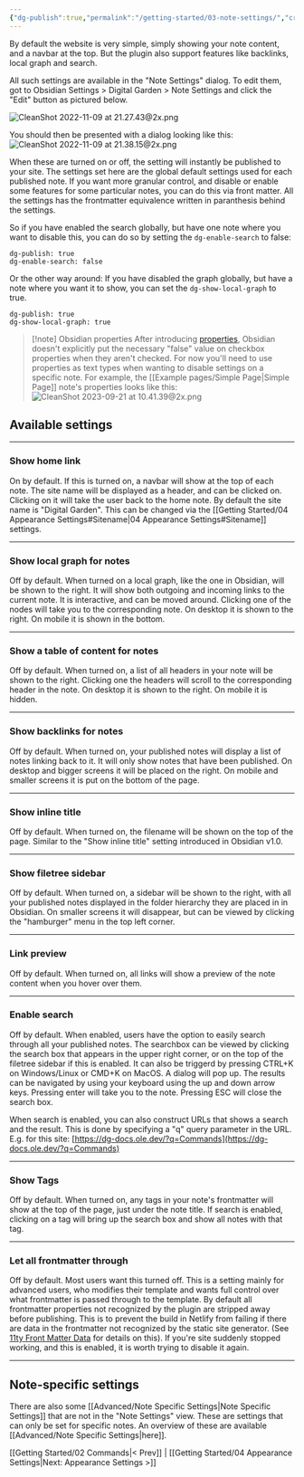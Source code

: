 ```yaml
---
{"dg-publish":true,"permalink":"/getting-started/03-note-settings/","created":"2022-11-09T21:25:24.865+01:00","updated":"2023-10-05T13:53:46.399+02:00"}
---
```


By default the website is very simple, simply showing your note content, and a navbar at the top. But the plugin also support features like backlinks, local graph and search. 

All such settings are available in the "Note Settings" dialog. To edit them, got to Obsidian Settings > Digital Garden > Note Settings and click the "Edit" button as pictured below. 

![CleanShot 2022-11-09 at 21.27.43@2x.png](/img/user/img/CleanShot%202022-11-09%20at%2021.27.43@2x.png)

You should then be presented with a dialog looking like this:
![CleanShot 2022-11-09 at 21.38.15@2x.png](/img/user/img/CleanShot%202022-11-09%20at%2021.38.15@2x.png)

When these are turned on or off, the setting will instantly be published to your site. The settings set here are the global default settings used for each published note. If you want more granular control, and disable or enable some features for some particular notes, you can do this via front matter. All the settings has the frontmatter equivalence written in paranthesis behind the settings. 

So if you have enabled the search globally, but have one note where you want to disable this, you can do so by setting the `dg-enable-search` to false:

```
dg-publish: true
dg-enable-search: false
```

Or the other way around: If you have disabled the graph globally, but have a note where you want it to show, you can set the `dg-show-local-graph` to true.

```
dg-publish: true
dg-show-local-graph: true
```

> [!note] Obsidian properties
> After introducing [properties](https://help.obsidian.md/Editing+and+formatting/Properties), Obsidian doesn't explicitly put the necessary "false" value on checkbox properties when they aren't checked. For now you'll need to use properties as text types when wanting to disable settings on a specific note. For example, the [[Example pages/Simple Page\|Simple Page]] note's properties looks like this:
> ![CleanShot 2023-09-21 at 10.41.39@2x.png](/img/user/CleanShot%202023-09-21%20at%2010.41.39@2x.png)

## Available settings

---

### Show home link
On by default. If this is turned on, a navbar will show at the top of each note. The site name will be displayed as a header, and can be clicked on. Clicking on it will take the user back to the home note. By default the site name is "Digital Garden". This can be changed via the [[Getting Started/04 Appearance Settings#Sitename\|04 Appearance Settings#Sitename]] settings. 

---

### Show local graph for notes
Off by default. When turned on a local graph, like the one in Obsidian, will be shown to the right. It will show both outgoing and incoming links to the current note. It is interactive, and can be moved around. Clicking one of the nodes will take you to the corresponding note.
On desktop it is shown to the right. On mobile it is shown in the bottom. 

---

### Show a table of content for notes
Off by default. When turned on, a list of all headers in your note will be shown to the right. Clicking one the headers will scroll to the corresponding header in the note.
On desktop it is shown to the right. On mobile it is hidden. 

---

### Show backlinks for notes
Off by default. When turned on, your published notes will display a list of notes linking back to it. It will only show notes that have been published. 
On desktop and bigger screens it will be placed on the right. On mobile and smaller screens it is put on the bottom of the page.

---

### Show inline title
Off by default. When turned on, the filename will be shown on the top of the page. Similar to the "Show inline title" setting introduced in Obsidian v1.0.

---

### Show filetree sidebar
Off by default. When turned on, a sidebar will be shown to the right, with all your published notes displayed in the folder hierarchy they are placed in in Obsidian. On smaller screens it will disappear, but can be viewed by clicking the "hamburger" menu in the top left corner.

---

### Link preview
Off by default. When turned on, all links will show a preview of the note content when you hover over them.

---

### Enable search
Off by default. When enabled, users have the option to easily search through all your published notes. The searchbox can be viewed by clicking the search box that appears in the upper right corner, or on the top of the filetree sidebar if this is enabled. It can also be triggerd by pressing CTRL+K on Windows/Linux or CMD+K on MacOS. 
A dialog will pop up. The results can be navigated by using your keyboard using the up and down arrow keys. Pressing enter will take you to the note. Pressing ESC will close the search box.

When search is enabled, you can also construct URLs that shows a search and the result. This is done by specifying a "q" query parameter in the URL. 
E.g. for this site: [https://dg-docs.ole.dev/?q=Commands](https://dg-docs.ole.dev/?q=Commands)

---

### Show Tags
Off by default. When turned on, any tags in your note's frontmatter will show at the top of the page, just under the note title. 
If search is enabled, clicking on a tag will bring up the search box and show all notes with that tag. 

---

### Let all frontmatter through
Off by default. Most users want this turned off. This is a setting mainly for advanced users, who modifies their template and wants full control over what frontmatter is passed through to the template. By default all frontmatter properties not recognized by the plugin are stripped away before publishing. This is to prevent the build in Netlify from failing if there are data in the frontmatter not recognized by the static site generator. (See [11ty Front Matter Data](https://www.11ty.dev/docs/data-frontmatter/) for details on this). If you're site suddenly stopped working, and this is enabled, it is worth trying to disable it again. 

---

## Note-specific settings
There are also some [[Advanced/Note Specific Settings\|Note Specific Settings]] that are not in the "Note Settings" view. These are settings that can only be set for specific notes. An overview of these are available [[Advanced/Note Specific Settings\|here]].


[[Getting Started/02 Commands\|< Prev]] | [[Getting Started/04 Appearance Settings\|Next: Appearance Settings >]]